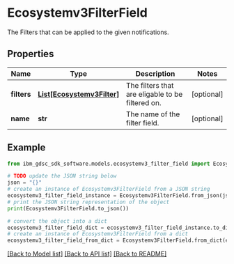 # Ecosystemv3FilterField

The Filters that can be applied to the given notifications.

## Properties

Name | Type | Description | Notes
------------ | ------------- | ------------- | -------------
**filters** | [**List[Ecosystemv3Filter]**](Ecosystemv3Filter.md) | The filters that are eligable to be filtered on. | [optional] 
**name** | **str** | The name of the filter field. | [optional] 

## Example

```python
from ibm_gdsc_sdk_software.models.ecosystemv3_filter_field import Ecosystemv3FilterField

# TODO update the JSON string below
json = "{}"
# create an instance of Ecosystemv3FilterField from a JSON string
ecosystemv3_filter_field_instance = Ecosystemv3FilterField.from_json(json)
# print the JSON string representation of the object
print(Ecosystemv3FilterField.to_json())

# convert the object into a dict
ecosystemv3_filter_field_dict = ecosystemv3_filter_field_instance.to_dict()
# create an instance of Ecosystemv3FilterField from a dict
ecosystemv3_filter_field_from_dict = Ecosystemv3FilterField.from_dict(ecosystemv3_filter_field_dict)
```
[[Back to Model list]](../README.md#documentation-for-models) [[Back to API list]](../README.md#documentation-for-api-endpoints) [[Back to README]](../README.md)


